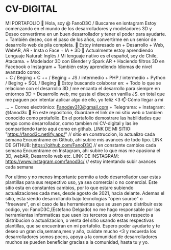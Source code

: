  # CV-DIGITAL
MI PORTAFOLIO
    👋 Hola, soy @ FanoD3C / Buscame en isntagram
        Estoy comenzando en el mundo de los desarrolladores y modeladores 3D y Deseo convertirme en un buen desarrollador y tener el poder para ayudarte. 
        + También deseo, con el paso de los años, convertirme en un senior de desarrollo web de pila completa.
    👀 Estoy interesado en + Desarrollo + Web, WebAR, AR - Insta o Face + IA + 3D
    🌱 Actualmente estoy aprendiendo
        Lenguaje Natural: Inglés / Mi lenguaje nativo es el español, soy de Chile, Atacama.
            + Modelador 3D con Blender y Spark AR
            + Haciendo filtros 3D en Facebook o Instagram 
            + También estoy aprendiendo Idiomas de nivel avanzado como:  
            + C / Beging 
            + C ++ / Beging 
            + JS / intermedio 
            + PHP / intermedio 
            + Python / Beging 
            + SQL / Beging
    💞️ Estoy buscando colaborar en: 
            + Todo lo que se relacione con el desarrollo 3D / me encanta el desarrollo para siempre en entornos 3D
            + Desarrollo web, me gusta el dise;o en vanilla JS. en total que me paguen por intentar aplicar algo de ello, yo feliz <3
    📫 Cómo llegar a mí ...
            + Correo electrónico: Fanodev310@gmail.com
            + Telegrama:
            + Instagram: @fanod3c 
    👋  En este repositorio, Guardare el link de mi sitio web o tambien conocido como protafolio.
            En el portafolio demostrare las habilidades que tengo como desarrollador, como tambien mi CV-digital y las ire compartiendo tanto aqui como en github.
            LINK DE MI SITIO: "https://fanod3c.netlify.app/" // sitio en construccion, lo actualizo cada semana
            Encuentrame en Github, ahi subire mis avances de todo tipo. 
                LINK DE GITHUB: https://github.com/FanoD3C // en constante cambios cada semana
            Encuentrame en Instagram, ahi subire lo que mas me apasiona el 3D, webAR, Desarrollo web etc. 
                LINK DE INSTAGRAM: https://www.instagram.com/fanod3c/ // estoy intentando subir avances cada semana

Por ultimo y no menos importante permito a todo desarrollador usar estas plantillas para sus respectivo uso, ya sea comercial o no comercial.
Este sitio esta en constantes cambios, por lo que estare subiendo actualizaciones cada mes, desde agosto de 2021, hacia delante. 
Ademas el sitio, esta siendo desarrollando bajo tecnologias "open source" o "freeware", en el caso de las herramientas que se usen para distribuir este codigo,
yo: FanoD3C,(Estefano Delgado) no me hago responsable por las herramientas informaticas que usen los terceros u otros en respecto 
a distribucion o actualizacion, o venta del sitio usando estas respectivas plantillas, que se encuentran en mi portafolio.
Espero poder ayudarte y te deseo un gran dia,semana,mes y año, cuidate mucho <3 y recuerda los desarrolladores somos pocos, apoya a la comunidad de desarrolladores
muchos se pueden beneficiar gracias a la comunidad, hasta tu y yo.   
